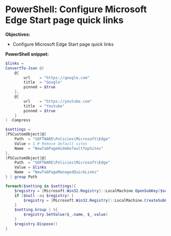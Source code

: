 # PowerShell: Configure Microsoft Edge Start page quick links

<b>Objectives:</b>

* Configure Microsoft Edge Start page quick links

<b>PowerShell snippet:</b>

```powershell
$links =
ConvertTo-Json @(
    @{
        url    = "https://google.com"
        title  = "Google"
        pinned = $true
    },
    @{
        url    = "https://youtube.com"
        title  = "Youtube"
        pinned = $true
    }
) -Compress

$settings = 
[PSCustomObject]@{ 
    Path  = "SOFTWARE\Policies\Microsoft\Edge"
    Value = 1 # Remove default sites
    Name  = "NewTabPageHideDefaultTopSites"
},
[PSCustomObject]@{
    Path  = "SOFTWARE\Policies\Microsoft\Edge"
    Value = $links
    Name  = "NewTabPageManagedQuickLinks"
} | group Path

foreach($setting in $settings){
    $registry = [Microsoft.Win32.Registry]::LocalMachine.OpenSubKey($setting.Name, $true)
    if ($null -eq $registry) {
        $registry = [Microsoft.Win32.Registry]::LocalMachine.CreateSubKey($setting.Name, $true)
    }
    $setting.Group | %{
        $registry.SetValue($_.name, $_.value)
    }
    $registry.Dispose()
}
```
